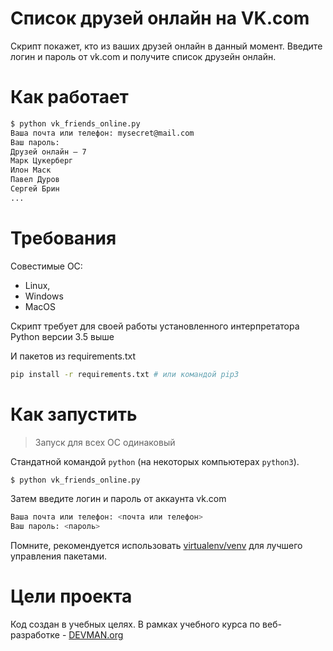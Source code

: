 # Список друзей онлайн на VK.com
Скрипт покажет, кто из ваших друзей онлайн в данный момент. 
Введите логин и пароль от vk.com и получите список друзейн онлайн.

# Как работает 
```bash
$ python vk_friends_online.py
Ваша почта или телефон: mysecret@mail.com
Ваш пароль:
Друзей онлайн — 7
Марк Цукерберг
Илон Маск
Павел Дуров
Сергей Брин
...
```
# Требования
Совестимые OC:
* Linux,
* Windows
* MacOS

Скрипт требует для своей работы установленного интерпретатора Python версии 3.5 выше

И  пакетов из requirements.txt
```bash
pip install -r requirements.txt # или командой pip3
```

# Как запустить
> Запуск для всех ОС одинаковый

Стандатной командой `python` (на некоторых компьютерах `python3`).
```bash
$ python vk_friends_online.py
```
 Затем введите логин и пароль от аккаунта vk.com

```bash
Ваша почта или телефон: <почта или телефон>
Ваш пароль: <пароль>
```


Помните, рекомендуется использовать [virtualenv/venv](https://devman.org/encyclopedia/pip/pip_virtualenv/) для лучшего управления пакетами.

# Цели проекта

Код создан в учебных целях. В рамках учебного курса по веб-разработке - [DEVMAN.org](https://devman.org)
